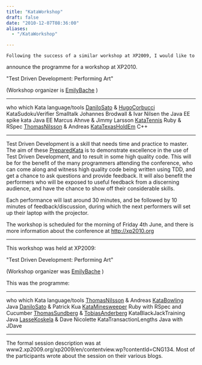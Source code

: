 ```yaml
---
title: "KataWorkshop"
draft: false
date: "2010-12-07T08:36:00"
aliases:
  - "/KataWorkshop"

---
```

    Following the success of a similar workshop at XP2009, I would like to
announce the programme for a workshop at XP2010.

"Test Driven Development: Performing Art"

(Workshop organizer is [EmilyBache](/people/EmilyBache) )

  ------------------------------------------------------------------------- -------------------------------------- ----------------
  who                                                                       which Kata                             language/tools
  [DaniloSato](/people/DaniloSato) & [HugoCorbucci](/people/HugoCorbucci)   KataSudokuVerifier                     Smalltalk
  Johannes Brodwall & Ivar Nilsen                                           the Java EE spike kata                 Java EE
  Marcus Ahnve & Jimmy Larsson                                              [KataTennis](/kata/Tennis)             Ruby & RSpec
  [ThomasNilsson](/people/ThomasNilsson) & Andreas                          [KataTexasHoldEm](/kata/TexasHoldEm)   C++
  ------------------------------------------------------------------------- -------------------------------------- ----------------

Test Driven Development is a skill that needs time and practice to
master. The aim of these [PreparedKata](/PreparedKata) is to demonstrate
excellence in the use of Test Driven Development, and to result in some
high quality code. This will be for the benefit of the many programmers
attending the conference, who can come along and witness high quality
code being written using TDD, and get a chance to ask questions and
provide feedback. It will also benefit the performers who will be
exposed to useful feedback from a discerning audience, and have the
chance to show off their considerable skills.

Each performance will last around 30 minutes, and be followed by 10
minutes of feedback/discussion, during which the next performers will
set up their laptop with the projector.

The workshop is scheduled for the morning of Friday 4th June, and there
is more information about the conference at <http://xp2010.org>

------------------------------------------------------------------------

This workshop was held at XP2009:

"Test Driven Development: Performing Art"

(Workshop organizer was [EmilyBache](/people/EmilyBache) )

This was the programme:

  --------------------------------------------------------------------------------------- -------------------------------------- ------------------------------
  who                                                                                     which Kata                             language/tools
  [ThomasNilsson](/people/ThomasNilsson) & Andreas                                        [KataBowling](/kata/Bowling)           Java
  [DaniloSato](/people/DaniloSato) & Patrick Kua                                          [KataMinesweeper](/kata/Minesweeper)   Ruby with RSpec and Cucumber
  [ThomasSundberg](/people/ThomasSundberg) & [TobiasAnderberg](/people/TobiasAnderberg)   KataBlackJackTraining                  Java
  [LasseKoskela](/people/LasseKoskela) & Dave Nicolette                                   KataTransactionLengths                 Java with JDave
  --------------------------------------------------------------------------------------- -------------------------------------- ------------------------------

The formal session description was at
www2.xp2009.org/xp2009/en/contentview.wp?contentId=CNG134. Most of the
participants wrote about the session on their various blogs.
